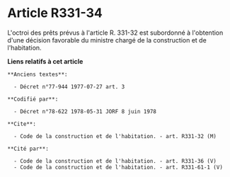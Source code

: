 # Article R331-34

L'octroi des prêts prévus à l'article R. 331-32 est subordonné à l'obtention d'une décision favorable du ministre chargé de
la construction et de l'habitation.

**Liens relatifs à cet article**

	**Anciens textes**:

	  - Décret n°77-944 1977-07-27 art. 3

	**Codifié par**:

	  - Décret n°78-622 1978-05-31 JORF 8 juin 1978

	**Cite**:

	  - Code de la construction et de l'habitation. - art. R331-32 (M)

	**Cité par**:

	  - Code de la construction et de l'habitation. - art. R331-36 (V)
	  - Code de la construction et de l'habitation. - art. R331-61-1 (V)
